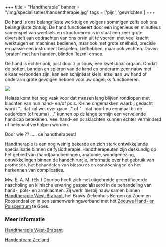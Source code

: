 +++
title = "Handtherapie"
banner = "/img/specialisaties/handentherapie.jpg"
tags = ['pijn', 'gewrichten']
+++

De hand is ons belangrijkste werktuig en volgens sommigen zelfs ook ons belangrijkste zintuig. De hand functioneert door een ingenieus en minutieus samenspel van weefsels en structuren en is in staat een zeer grote diversiteit aan opdrachten van ons brein uit te voeren: met veel kracht werktuigen en machines bedienen, maar ook met grote snelheid, precisie en passie een instrument bespelen. Liefhebben, maar ook vechten. Doven 'praten' met hun handen, blinden 'lezen' ermee.

<!--more-->

De hand is echter ook, juist door zijn bouw, een kwetsbaar orgaan. Omdat de botten, banden en spieren van de hand en onderarm zeer nauw met elkaar verbonden zijn, kan een schijnbaar klein letsel aan uw hand of onderarm grote gevolgen hebben voor uw dagelijks functioneren.

<img src="/img/specialisaties/handentherapie.jpg" class="img-responsive">

Helaas komt het nog vaak voor dat mensen lang blijven rondlopen met klachten van hun hand- en/of pols. Kleine ongemakken waarbij gedacht wordt ".. dat zal wel over gaan..." of "... dat hoort nu eenmaal bij de ouderdom (of reuma) ..." kunnen op de lange termijn een vervelende handicap betekenen. Veel hand- en polsklachten kunnen echter verminderd of helemaal verholpen worden.

Door wie ?? ..... de handtherapeut!

Handtherapie is een nog weinig bekende en zich sterk ontwikkelende specialisatie binnen de fysiotherapie. Handtherapeuten zijn deskundig op het gebied van (hand)aandoeningen, anatomie, wondgenezing, ontwikkelingen binnen de handchirurgie, informatie over het gebruik van protheses, het behandelen van blessures en aandoeningen en het herkennen van complicaties.

Mw. E. A. M.  (Els ) Deurloo heeft zich met uitgebreide gecertificeerde nascholing en klinische ervaring gespecialiseerd in de behandeling van hand-, pols- en armklachten. Zij werkt hierbij nauw samen binnen [Handtherapie West-Brabant](http://www.handtherapiewestbrabant.nl/), het Bravis Ziekenhuis Bergen op Zoom en Roosendaal en in een samenwerkingsverband met het [Zeeuws Hand- en Polscentrum](http://www.zhpc.nl/) te Goes.

### Meer informatie

[Handtherapie West-Brabant](http://www.handtherapiewestbrabant.nl/)

[Handenteam Zeeland](http://www.handenteam.nl/)
